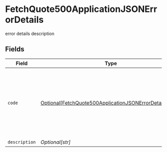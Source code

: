 # FetchQuote500ApplicationJSONErrorDetails

error details description


## Fields

| Field                                                                                                                                                                                                 | Type                                                                                                                                                                                                  | Required                                                                                                                                                                                              | Description                                                                                                                                                                                           |
| ----------------------------------------------------------------------------------------------------------------------------------------------------------------------------------------------------- | ----------------------------------------------------------------------------------------------------------------------------------------------------------------------------------------------------- | ----------------------------------------------------------------------------------------------------------------------------------------------------------------------------------------------------- | ----------------------------------------------------------------------------------------------------------------------------------------------------------------------------------------------------- |
| `code`                                                                                                                                                                                                | [Optional[FetchQuote500ApplicationJSONErrorDetailsCode]](../../models/errors/fetchquote500applicationjsonerrordetailscode.md)                                                                         | :heavy_minus_sign:                                                                                                                                                                                    | The detailed error code associated with HTTP status 500.<br/>* `fx_dependency_error`: Error happens when the service calls its dependencies.<br/>* `fx_uncategorized_error`: Service errors not categorized.<br/> |
| `description`                                                                                                                                                                                         | *Optional[str]*                                                                                                                                                                                       | :heavy_minus_sign:                                                                                                                                                                                    | Description of the error.                                                                                                                                                                             |